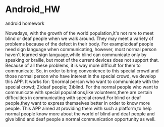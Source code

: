# Android_HW
android homework

Nowadays, with the growth of the world population,it's not rare to meet blind or deaf people when we walk around. They may meet a variety of problems because of the defect in their body.
For example:deaf people need sign language when communicating, however, most normal person haven't learned sign language,while blind can communicate only by speaking or braille, but most of the current devices does not support that. Because of all these problems, it is way more difficult for them to communicate.
So, in order to bring convenience to this special crowd and those normal person who have interest in the special crowd, we develop this APP. It works for:
 1)normal person who want to communicate with the special crowd;
 2)deaf people;
 3)blind.
 For the normal people who want to communicate with special populations,like volunteers,there are certain difficulties in communicating with special crowd.For blind or deaf people,they want to express themselves better in order to know more people.
 This APP aimed at providing them with such a platform,to help normal people know more about the world of blind and deaf people and give blind and deaf people a normal communication opportunity as well.
